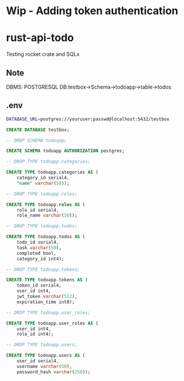 # Wip - Adding token authentication

# rust-api-todo
Testing rocket crate and SQLx

## Note
DBMS: POSTGRESQL
DB:testbox->Schema->todoapp->table->todos

## .env
```bash
DATABASE_URL=postgres://youruser:passwd@localhost:5432/testbox
```


```SQL
CREATE DATABASE testbox;

-- DROP SCHEMA todoapp;

CREATE SCHEMA todoapp AUTHORIZATION postgres;

-- DROP TYPE todoapp.categories;

CREATE TYPE todoapp.categories AS (
	category_id serial4,
	"name" varchar(50));

-- DROP TYPE todoapp.roles;

CREATE TYPE todoapp.roles AS (
	role_id serial4,
	role_name varchar(50));

-- DROP TYPE todoapp.todos;

CREATE TYPE todoapp.todos AS (
	todo_id serial4,
	task varchar(50),
	completed bool,
	category_id int4);

-- DROP TYPE todoapp.tokens;

CREATE TYPE todoapp.tokens AS (
	token_id serial4,
	user_id int4,
	jwt_token varchar(512),
	expiration_time int8);

-- DROP TYPE todoapp.user_roles;

CREATE TYPE todoapp.user_roles AS (
	user_id int4,
	role_id int4);

-- DROP TYPE todoapp.users;

CREATE TYPE todoapp.users AS (
	user_id serial4,
	username varchar(50),
	password_hash varchar(256));


```

